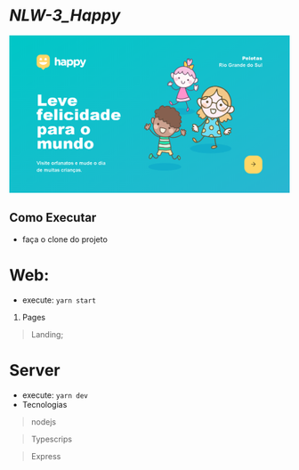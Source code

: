 
# _NLW-3_Happy_

![](assets/landing.png)

## Como Executar

- faça o clone do projeto 

# Web:

- execute: `yarn start`
1. Pages

>Landing;

# Server
- execute: `yarn dev`
- Tecnologias

> nodejs

> Typescrips

> Express
